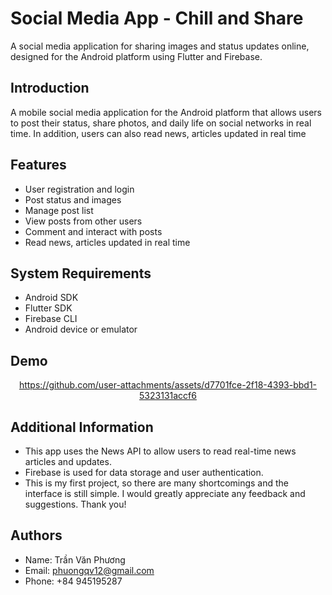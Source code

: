 # Social Media App - Chill and Share

A social media application for sharing images and status updates online, designed for the Android platform using Flutter and Firebase.

## Introduction

A mobile social media application for the Android platform that allows users to post their status, share photos, and daily life on social networks in real time. In addition, users can also read news, articles updated in real time

## Features

- User registration and login
- Post status and images
- Manage post list
- View posts from other users
- Comment and interact with posts
- Read news, articles updated in real time

## System Requirements

- Android SDK
- Flutter SDK
- Firebase CLI
- Android device or emulator 

## Demo

<center> 

https://github.com/user-attachments/assets/d7701fce-2f18-4393-bbd1-5323131accf6

</center>

## Additional Information

- This app uses the News API to allow users to read real-time news articles and updates.
- Firebase is used for data storage and user authentication.
- This is my first project, so there are many shortcomings and the interface is still simple. I would greatly appreciate any feedback and suggestions. Thank you!

## Authors

- Name: Trần Văn Phương
- Email: <phuongqv12@gmail.com>
- Phone: +84 945195287
